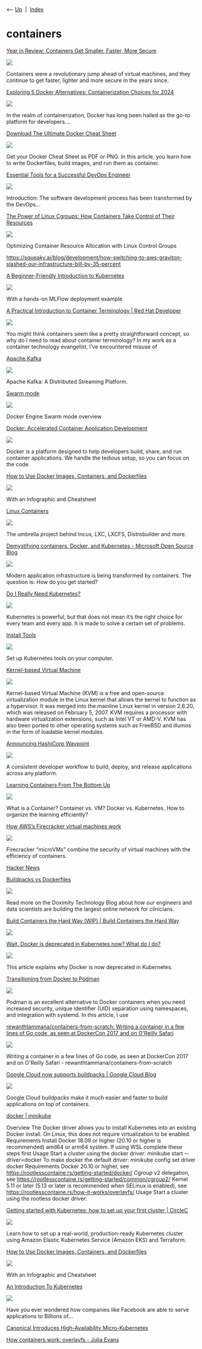<div class="nav">

⟵ [Up](index.html)  \|  [Index](index.html)

</div>

# containers

<div class="cards">

<div class="card">

<div class="card-title">

[Year in Review: Containers Get Smaller, Faster, More
Secure](https://thenewstack.io/year-in-review-containers-get-smaller-faster-more-secure/)

</div>

<div class="card-image">

[![](https://cdn.thenewstack.io/media/2023/12/aec929b1-year-wrapup-1.png)](https://thenewstack.io/year-in-review-containers-get-smaller-faster-more-secure/)

</div>

Containers were a revolutionary jump ahead of virtual machines, and they
continue to get faster, lighter and more secure in the years since.

</div>

<div class="card">

<div class="card-title">

[Exploring 5 Docker Alternatives: Containerization Choices for
2024](https://dev.to/adarshbp/exploring-5-docker-alternatives-containerization-choices-for-2024-1cfh)

</div>

<div class="card-image">

[![](https://media.dev.to/dynamic/image/width=1000,height=500,fit=cover,gravity=auto,format=auto/https%3A%2F%2Fdev-to-uploads.s3.amazonaws.com%2Fuploads%2Farticles%2Fvdppvi5mwqtsy8z2t6uj.png)](https://dev.to/adarshbp/exploring-5-docker-alternatives-containerization-choices-for-2024-1cfh)

</div>

In the realm of containerization, Docker has long been hailed as the
go-to platform for developers....

</div>

<div class="card">

<div class="card-title">

[Download The Ultimate Docker Cheat
Sheet](https://devopscycle.com/blog/the-ultimate-docker-cheat-sheet)

</div>

<div class="card-image">

[![](https://devopscycle.com/wp-content/uploads/sites/4/2023/11/Social-Share-Image-Docker-Cheat-Sheet-1.webp)](https://devopscycle.com/blog/the-ultimate-docker-cheat-sheet)

</div>

Get your Docker Cheat Sheet as PDF or PNG. In this article, you learn
how to write Dockerfiles, build images, and run them as container.

</div>

<div class="card">

<div class="card-title">

[Essential Tools for a Successful DevOps
Engineer](https://dev.to/aws-builders/essential-tools-for-a-successful-devops-engineer-4lgl)

</div>

<div class="card-image">

[![](https://media.dev.to/dynamic/image/width=1000,height=500,fit=cover,gravity=auto,format=auto/https%3A%2F%2Fdev-to-uploads.s3.amazonaws.com%2Fuploads%2Farticles%2Fppl7gxtj9ivo53fbjb0i.jpg)](https://dev.to/aws-builders/essential-tools-for-a-successful-devops-engineer-4lgl)

</div>

Introduction: The software development process has been transformed by
the DevOps...

</div>

<div class="card">

<div class="card-title">

[The Power of Linux Cgroups: How Containers Take Control of Their
Resources](https://towardsdatascience.com/the-power-of-linux-cgroups-how-containers-take-control-of-their-resources-ba564fef13b0)

</div>

<div class="card-image">

[![](https://miro.medium.com/v2/da:true/resize:fit:1200/0*BRZ41si8UeEB9SOY)](https://towardsdatascience.com/the-power-of-linux-cgroups-how-containers-take-control-of-their-resources-ba564fef13b0)

</div>

Optimizing Container Resource Allocation with Linux Control Groups

</div>

<div class="card">

<div class="card-title">

<https://squeaky.ai/blog/development/how-switching-to-aws-graviton-slashed-our-infrastructure-bill-by-35-percent>

</div>

</div>

<div class="card">

<div class="card-title">

[A Beginner-Friendly Introduction to
Kubernetes](https://towardsdatascience.com/a-beginner-friendly-introduction-to-kubernetes-540b5d63b3d7?source=rss----7f60cf5620c9---4)

</div>

<div class="card-image">

[![](https://miro.medium.com/v2/resize:fit:1200/1*h26nFoT4C8J_jt8ZyUReFA.png)](https://towardsdatascience.com/a-beginner-friendly-introduction-to-kubernetes-540b5d63b3d7?source=rss----7f60cf5620c9---4)

</div>

With a hands-on MLFlow deployment example

</div>

<div class="card">

<div class="card-title">

[A Practical Introduction to Container Terminology \| Red Hat
Developer](https://developers.redhat.com/blog/2018/02/22/container-terminology-practical-introduction)

</div>

<div class="card-image">

[![](https://developers.redhat.com/sites/default/files/styles/share/public/blog/2015/09/containers-for-grown-ups.png?itok=KyKFsdPM)](https://developers.redhat.com/blog/2018/02/22/container-terminology-practical-introduction)

</div>

You might think containers seem like a pretty straightforward concept,
so why do I need to read about container terminology? In my work as a
container technology evangelist, I've encountered misuse of

</div>

<div class="card">

<div class="card-title">

[Apache Kafka](https://kafka.apache.org/quickstart)

</div>

<div class="card-image">

[![](http://apache-kafka.org/images/apache-kafka.png)](https://kafka.apache.org/quickstart)

</div>

Apache Kafka: A Distributed Streaming Platform.

</div>

<div class="card">

<div class="card-title">

[Swarm mode](https://docs.docker.com/engine/swarm)

</div>

<div class="card-image">

[![](https://docs.docker.com/images/thumbnail.webp)](https://docs.docker.com/engine/swarm)

</div>

Docker Engine Swarm mode overview

</div>

<div class="card">

<div class="card-title">

[Docker: Accelerated Container Application
Development](https://www.docker.com)

</div>

<div class="card-image">

[![](https://www.docker.com/wp-content/uploads/2023/06/meta-image-homepage-1110x580.png)](https://www.docker.com)

</div>

Docker is a platform designed to help developers build, share, and run
container applications. We handle the tedious setup, so you can focus on
the code.

</div>

<div class="card">

<div class="card-title">

[How to Use Docker Images, Containers, and
Dockerfiles](https://medium.com/swlh/how-to-use-docker-images-containers-and-dockerfiles-39e4e8fc181a)

</div>

<div class="card-image">

[![](https://miro.medium.com/v2/resize:fit:1200/1*WS7hapMkSb9NWsIf2tg22Q.png)](https://medium.com/swlh/how-to-use-docker-images-containers-and-dockerfiles-39e4e8fc181a)

</div>

With an Infographic and Cheatsheet

</div>

<div class="card">

<div class="card-title">

[Linux Containers](https://linuxcontainers.org)

</div>

<div class="card-image">

[![](https://linuxcontainers.org/static/img/containers.png)](https://linuxcontainers.org)

</div>

The umbrella project behind Incus, LXC, LXCFS, Distrobuilder and more.

</div>

<div class="card">

<div class="card-title">

[Demystifying containers, Docker, and Kubernetes - Microsoft Open Source
Blog](https://cloudblogs.microsoft.com/opensource/2019/07/15/how-to-get-started-containers-docker-kubernetes)

</div>

<div class="card-image">

[![](https://opensource.microsoft.com/blog/wp-content/uploads/2024/06/CLO20b_Jayesh_office_001.png)](https://cloudblogs.microsoft.com/opensource/2019/07/15/how-to-get-started-containers-docker-kubernetes)

</div>

Modern application infrastructure is being transformed by containers.
The question is: How do you get started?

</div>

<div class="card">

<div class="card-title">

[Do I Really Need
Kubernetes?](https://thenewstack.io/do-i-really-need-kubernetes)

</div>

<div class="card-image">

[![](https://cdn.thenewstack.io/media/2020/10/eed3b5b4-animal-1850235_1280.jpg)](https://thenewstack.io/do-i-really-need-kubernetes)

</div>

Kubernetes is powerful, but that does not mean it’s the right choice for
every team and every app. It is made to solve a certain set of problems.

</div>

<div class="card">

<div class="card-title">

[Install
Tools](https://kubernetes.io/docs/setup/learning-environment/minikube)

</div>

<div class="card-image">

[![](https://kubernetes.io/images/kubernetes-horizontal-color.png)](https://kubernetes.io/docs/setup/learning-environment/minikube)

</div>

Set up Kubernetes tools on your computer.

</div>

<div class="card">

<div class="card-title">

[Kernel-based Virtual
Machine](https://en.wikipedia.org/wiki/Kernel-based_Virtual_Machine)

</div>

<div class="card-image">

[![](https://upload.wikimedia.org/wikipedia/commons/thumb/d/d2/QEMU_6.2_running_NetBSD_and_OpenIndiana_screenshot.png/1200px-QEMU_6.2_running_NetBSD_and_OpenIndiana_screenshot.png)](https://en.wikipedia.org/wiki/Kernel-based_Virtual_Machine)

</div>

Kernel-based Virtual Machine (KVM) is a free and open-source
virtualization module in the Linux kernel that allows the kernel to
function as a hypervisor. It was merged into the mainline Linux kernel
in version 2.6.20, which was released on February 5, 2007. KVM requires
a processor with hardware virtualization extensions, such as Intel VT or
AMD-V. KVM has also been ported to other operating systems such as
FreeBSD and illumos in the form of loadable kernel modules.

</div>

<div class="card">

<div class="card-title">

[Announcing HashiCorp
Waypoint](https://www.hashicorp.com/blog/announcing-waypoint)

</div>

<div class="card-image">

[![](https://www.datocms-assets.com/2885/1602281038-waypointhashiconf.png?w=1200&h=630&fit=crop&auto=format)](https://www.hashicorp.com/blog/announcing-waypoint)

</div>

A consistent developer workflow to build, deploy, and release
applications across any platform.

</div>

<div class="card">

<div class="card-title">

[Learning Containers From The Bottom
Up](https://iximiuz.com/en/posts/container-learning-path)

</div>

<div class="card-image">

[![](https://iximiuz.com/container-learning-path/docker-containerd-runc-2000-opt.png)](https://iximiuz.com/en/posts/container-learning-path)

</div>

What is a Container? Container vs. VM? Docker vs. Kubernetes. How to
organize the learning efficiently?

</div>

<div class="card">

<div class="card-title">

[How AWS’s Firecracker virtual machines
work](https://www.amazon.science/blog/how-awss-firecracker-virtual-machines-work?fbclid=IwAR2YrSK-kHSKlgspyaX07ZlJVzU4syJ1t3_MBFXTlXQufX8aUesSql_eos8)

</div>

<div class="card-image">

[![](https://assets.amazon.science/dims4/default/b932a7c/2147483647/strip/true/crop/4000x2100+0+75/resize/1200x630!/quality/90/?url=http%3A%2F%2Famazon-topics-brightspot.s3.amazonaws.com%2Fscience%2Fe4%2F7f%2F0d7377e84e4d9e8ddc4549e02b2c%2Fcontainers-vs.%20VMs.jpg)](https://www.amazon.science/blog/how-awss-firecracker-virtual-machines-work?fbclid=IwAR2YrSK-kHSKlgspyaX07ZlJVzU4syJ1t3_MBFXTlXQufX8aUesSql_eos8)

</div>

Firecracker “microVMs” combine the security of virtual machines with the
efficiency of containers.

</div>

<div class="card">

<div class="card-title">

[Hacker News](https://podman.io)

</div>

</div>

<div class="card">

<div class="card-title">

[Buildpacks vs
Dockerfiles](https://technology.doximity.com/articles/buildpacks-vs-dockerfiles)

</div>

<div class="card-image">

[![](https://res.cloudinary.com/dhttas9u5/image/upload/c_fill,dpr_2,fl_progressive,h_800,q_auto,w_1600/duk0vhe6b2vyxj7f7wzj.jpg)](https://technology.doximity.com/articles/buildpacks-vs-dockerfiles)

</div>

Read more on the Doximity Technology Blog about how our engineers and
data scientists are building the largest online network for clinicians.

</div>

<div class="card">

<div class="card-title">

[Build Containers the Hard Way (WIP) \| Build Containers the Hard
Way](https://containers.gitbook.io/build-containers-the-hard-way)

</div>

<div class="card-image">

[![](https://containers.gitbook.io/build-containers-the-hard-way/~gitbook/ogimage/-LYn-TP8_7XP6BhTtz-X)](https://containers.gitbook.io/build-containers-the-hard-way)

</div>

</div>

<div class="card">

<div class="card-title">

[Wait, Docker is deprecated in Kubernetes now? What do I
do?](https://t.co/rhMbPeiGlh?ssr=true)

</div>

<div class="card-image">

[![](https://media.dev.to/dynamic/image/width=1000,height=500,fit=cover,gravity=auto,format=auto/https%3A%2F%2Fdev-to-uploads.s3.amazonaws.com%2Fi%2Fmwclzdxtfgighjrwdpfa.jpeg)](https://t.co/rhMbPeiGlh?ssr=true)

</div>

This article explains why Docker is now deprecated in Kubernetes.

</div>

<div class="card">

<div class="card-title">

[Transitioning from Docker to
Podman](https://developers.redhat.com/blog/2020/11/19/transitioning-from-docker-to-podman)

</div>

<div class="card-image">

[![](https://developers.redhat.com/sites/default/files/styles/share/public/blog/2020/11/intro_podman_2x.png?itok=KMgGWJaD)](https://developers.redhat.com/blog/2020/11/19/transitioning-from-docker-to-podman)

</div>

Podman is an excellent alternative to Docker containers when you need
increased security, unique identifier (UID) separation using namespaces,
and integration with systemd. In this article, I use

</div>

<div class="card">

<div class="card-title">

[rewanthtammana/containers-from-scratch: Writing a container in a few
lines of Go code, as seen at DockerCon 2017 and on O'Reilly
Safari](https://github.com/rewanth1997/containers-from-scratch)

</div>

<div class="card-image">

[![](https://opengraph.githubassets.com/e426d54b82a95b77b595ec6afd3e2b75b38a9b4e75df33110e6b2b41436ff405/rewanthtammana/containers-from-scratch)](https://github.com/rewanth1997/containers-from-scratch)

</div>

Writing a container in a few lines of Go code, as seen at DockerCon 2017
and on O'Reilly Safari - rewanthtammana/containers-from-scratch

</div>

<div class="card">

<div class="card-title">

[Google Cloud now supports buildpacks \| Google Cloud
Blog](https://cloud.google.com/blog/products/containers-kubernetes/google-cloud-now-supports-buildpacks)

</div>

<div class="card-image">

[![](https://storage.googleapis.com/gweb-cloudblog-publish/images/GCP_Containers_Kubernetes.max-2600x2600.jpg)](https://cloud.google.com/blog/products/containers-kubernetes/google-cloud-now-supports-buildpacks)

</div>

Google Cloud buildpacks make it much easier and faster to build
applications on top of containers.

</div>

<div class="card">

<div class="card-title">

[docker \| minikube](https://minikube.sigs.k8s.io/docs/drivers/docker)

</div>

Overview The Docker driver allows you to install Kubernetes into an
existing Docker install. On Linux, this does not require virtualization
to be enabled. Requirements Install Docker 18.09 or higher (20.10 or
higher is recommended) amd64 or arm64 system. If using WSL complete
these steps first Usage Start a cluster using the docker driver:
minikube start --driver=docker To make docker the default driver:
minikube config set driver docker Requirements Docker 20.10 or higher,
see https://rootlesscontaine.rs/getting-started/docker/ Cgroup v2
delegation, see
https://rootlesscontaine.rs/getting-started/common/cgroup2/ Kernel 5.11
or later (5.13 or later is recommended when SELinux is enabled), see
https://rootlesscontaine.rs/how-it-works/overlayfs/ Usage Start a
cluster using the rootless docker driver:

</div>

<div class="card">

<div class="card-title">

[Getting started with Kubernetes: how to set up your first cluster \|
CircleC](https://circleci.com/blog/getting-started-with-kubernetes-how-to-set-up-your-first-cluster)

</div>

<div class="card-image">

[![](https://images.ctfassets.net/il1yandlcjgk/yreoQeXQhUjDj9JhApNfp/b87c367b03e3fec297747e442427a78c/Tutorial-Beginner-RP.jpg)](https://circleci.com/blog/getting-started-with-kubernetes-how-to-set-up-your-first-cluster)

</div>

Learn how to set up a real-world, production-ready Kubernetes cluster
using Amazon Elastic Kubernetes Service (Amazon EKS) and Terraform.

</div>

<div class="card">

<div class="card-title">

[How to Use Docker Images, Containers, and
Dockerfiles](https://medium.com/@mostlyfocusedmike/how-to-use-docker-images-containers-and-dockerfiles-39e4e8fc181a)

</div>

<div class="card-image">

[![](https://miro.medium.com/v2/resize:fit:1200/1*WS7hapMkSb9NWsIf2tg22Q.png)](https://medium.com/@mostlyfocusedmike/how-to-use-docker-images-containers-and-dockerfiles-39e4e8fc181a)

</div>

With an Infographic and Cheatsheet

</div>

<div class="card">

<div class="card-title">

[An Introduction To
Kubernetes](https://dev.to/gbengelebs/an-introduction-to-kubernetes-5h05)

</div>

<div class="card-image">

[![](https://media.dev.to/dynamic/image/width=1000,height=500,fit=cover,gravity=auto,format=auto/https%3A%2F%2Fdev-to-uploads.s3.amazonaws.com%2Fi%2Ffmw7bftvzclr06w0gn4p.png)](https://dev.to/gbengelebs/an-introduction-to-kubernetes-5h05)

</div>

Have you ever wondered how companies like Facebook are able to serve
applications to Billions of...

</div>

<div class="card">

<div class="card-title">

[Canonical Introduces High-Availability
Micro-Kubernetes](https://tech.slashdot.org/story/20/10/15/2111233/canonical-introduces-high-availability-micro-kubernetes)

</div>

</div>

<div class="card">

<div class="card-title">

[How containers work: overlayfs - Julia
Evans](https://jvns.ca/blog/2019/11/18/how-containers-work--overlayfs)

</div>

</div>

</div>

